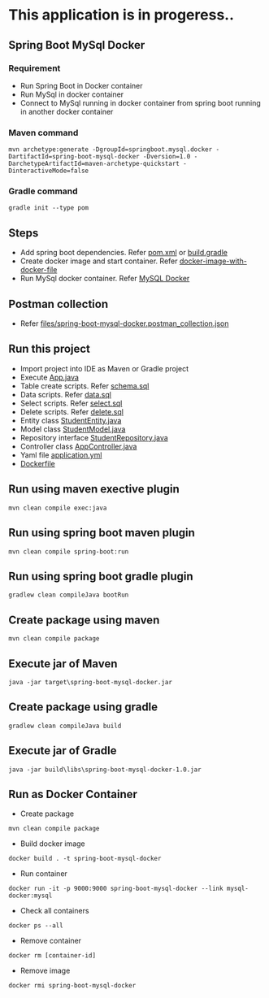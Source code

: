 # This application is in progeress.. 

## Spring Boot MySql Docker

### Requirement
* Run Spring Boot in Docker container
* Run MySql in docker container
* Connect to MySql running in docker container from spring boot running in another docker container

### Maven command
```
mvn archetype:generate -DgroupId=springboot.mysql.docker -DartifactId=spring-boot-mysql-docker -Dversion=1.0 -DarchetypeArtifactId=maven-archetype-quickstart -DinteractiveMode=false
```

### Gradle command
```
gradle init --type pom
```

## Steps
* Add spring boot dependencies. Refer [pom.xml](pom.xml) or [build.gradle](build.gradle)
* Create docker image and start container. Refer [docker-image-with-docker-file](https://github.com/avinashbabudonthu/spring-boot/tree/master/spring-boot-2/docker-image-with-docker-file)
* Run MySql docker container. Refer [MySQL Docker](https://github.com/avinashbabudonthu/sql/blob/master/mysql/mysql-docker.md#mysql-docker-container)

## Postman collection
* Refer [files/spring-boot-mysql-docker.postman_collection.json](files/spring-boot-mysql-docker.postman_collection.json)

## Run this project
* Import project into IDE as Maven or Gradle project
* Execute [App.java](src/main/java/springboot/mysql/docker/App.java)
* Table create scripts. Refer [schema.sql](db/schema.sql)
* Data scripts. Refer [data.sql](db/data.sql)
* Select scripts. Refer [select.sql](db/select.sql)
* Delete scripts. Refer [delete.sql](db/delete.sql)
* Entity class [StudentEntity.java](src/main/java/springboot/mysql/docker/entity/StudentEntity.java)
* Model class [StudentModel.java](src/main/java/springboot/mysql/docker/model/StudentModel.java)
* Repository interface [StudentRepository.java](src/main/java/springboot/mysql/docker/repository/StudentRepository.java)
* Controller class [AppController.java](src/main/java/springboot/mysql/docker/controller/AppController.java)
* Yaml file [application.yml](src/main/resources/application.yml)
* [Dockerfile](Dockerfile)

## Run using maven exective plugin
```
mvn clean compile exec:java
```

## Run using spring boot maven plugin
```
mvn clean compile spring-boot:run
```

## Run using spring boot gradle plugin
```
gradlew clean compileJava bootRun
```

## Create package using maven
```
mvn clean compile package
```

## Execute jar of Maven
```
java -jar target\spring-boot-mysql-docker.jar
```

## Create package using gradle
```
gradlew clean compileJava build
```

## Execute jar of Gradle
```
java -jar build\libs\spring-boot-mysql-docker-1.0.jar
```

## Run as Docker Container
* Create package
```
mvn clean compile package
```
* Build docker image
```
docker build . -t spring-boot-mysql-docker
```
* Run container
```
docker run -it -p 9000:9000 spring-boot-mysql-docker --link mysql-docker:mysql
```
* Check all containers
```
docker ps --all
```
* Remove container
```
docker rm [container-id]
```
* Remove image
```
docker rmi spring-boot-mysql-docker
```